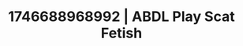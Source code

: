 ---
categories:
- Fantasy surrender
- AI-generated
- Lip biting
- Erotic duality
- ASMR
- Bi-curious stories
- Cosplay
- Eclectic erotica
image: /assets/images/1746688968992.jpg
layout: post
seo:
  description: Featured content with premium ABDL Play, Scat Fetish. HD images available.
  keywords: ABDL Play, Scat Fetish
  og_image: /assets/images/1746688968992.jpg
  schema_type: VisualArtwork
tags:
- ABDL Play
- '#1746688968992'
- Scat Fetish
title: 1746688968992 | ABDL Play Scat Fetish
---